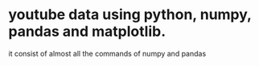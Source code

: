 # youtube data using python, numpy, pandas and matplotlib.
it consist of almost all the commands of numpy and pandas

